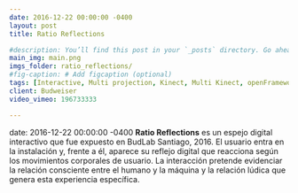 ```yaml
---
date: 2016-12-22 00:00:00 -0400
layout: post
title: Ratio Reflections

#description: You’ll find this post in your `_posts` directory. Go ahead and edit it and re-build the site to see your changes. # Add post description (optional)
main_img: main.png
imgs_folder: ratio_reflections/
#fig-caption: # Add figcaption (optional)
tags: [Interactive, Multi projection, Kinect, Multi Kinect, openFrameworks, GLSL, shaders, BudLab, Budweiser]
client: Budweiser
video_vimeo: 196733333

---
```

date: 2016-12-22 00:00:00 -0400
**Ratio Reflections** es un espejo digital interactivo que fue expuesto en BudLab Santiago, 2016. El usuario entra en la instalación y, frente a él, aparece su reflejo digital que reacciona según los movimientos corporales de usuario. La interacción pretende evidenciar la relación consciente entre el humano y la máquina y la relación lúdica que genera esta experiencia específica.
